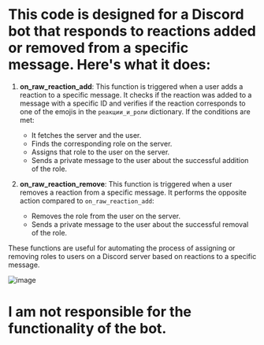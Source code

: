 # This code is designed for a Discord bot that responds to reactions added or removed from a specific message. Here's what it does:

1. **on_raw_reaction_add**: This function is triggered when a user adds a reaction to a specific message. It checks if the reaction was added to a message with a specific ID and verifies if the reaction corresponds to one of the emojis in the `реакции_и_роли` dictionary. If the conditions are met:
   - It fetches the server and the user.
   - Finds the corresponding role on the server.
   - Assigns that role to the user on the server.
   - Sends a private message to the user about the successful addition of the role.

2. **on_raw_reaction_remove**: This function is triggered when a user removes a reaction from a specific message. It performs the opposite action compared to `on_raw_reaction_add`:
   - Removes the role from the user on the server.
   - Sends a private message to the user about the successful removal of the role.

These functions are useful for automating the process of assigning or removing roles to users on a Discord server based on reactions to a specific message.

![image](https://github.com/AndreMuhamed/Game_Room/assets/128980327/ead9b139-eeda-4b2d-a541-f6dc49bcc08d)


# I am not responsible for the functionality of the bot.
